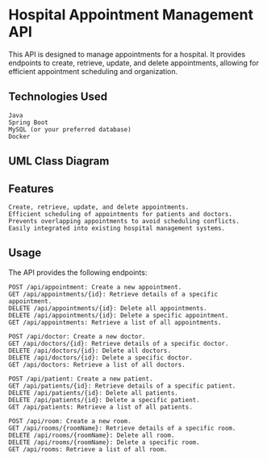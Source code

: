 # Hospital Appointment Management API

This API is designed to manage appointments for a hospital. It provides endpoints to create, retrieve, update, and delete appointments, allowing for efficient appointment scheduling and organization.

## Technologies Used

    Java
    Spring Boot
    MySQL (or your preferred database)
    Docker


## UML Class Diagram


## Features

    Create, retrieve, update, and delete appointments.
    Efficient scheduling of appointments for patients and doctors.
    Prevents overlapping appointments to avoid scheduling conflicts.
    Easily integrated into existing hospital management systems.

## Usage

The API provides the following endpoints:

    POST /api/appointment: Create a new appointment.
    GET /api/appointments/{id}: Retrieve details of a specific appointment.
    DELETE /api/appointments/{id}: Delete all appointments.
    DELETE /api/appointments/{id}: Delete a specific appointment.
    GET /api/appointments: Retrieve a list of all appointments.

    POST /api/doctor: Create a new doctor.
    GET /api/doctors/{id}: Retrieve details of a specific doctor.
    DELETE /api/doctors/{id}: Delete all doctors.
    DELETE /api/doctors/{id}: Delete a specific doctor.
    GET /api/doctors: Retrieve a list of all doctors.

    POST /api/patient: Create a new patient.
    GET /api/patients/{id}: Retrieve details of a specific patient.
    DELETE /api/patients/{id}: Delete all patients.
    DELETE /api/patients/{id}: Delete a specific patient.
    GET /api/patients: Retrieve a list of all patients.

    POST /api/room: Create a new room.
    GET /api/rooms/{roomName}: Retrieve details of a specific room.
    DELETE /api/rooms/{roomName}: Delete all room.
    DELETE /api/rooms/{roomName}: Delete a specific room.
    GET /api/rooms: Retrieve a list of all room.